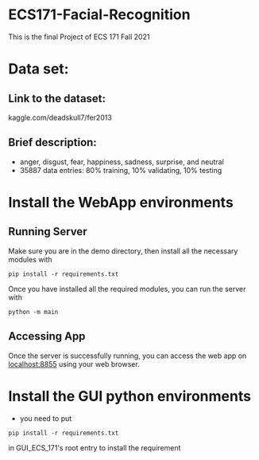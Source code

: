 # ECS171-Facial-Recognition
This is the final Project of ECS 171 Fall 2021

# Data set:
## Link to the dataset:
kaggle.com/deadskull7/fer2013

## Brief description:
 * anger, disgust, fear, happiness, sadness, surprise, and neutral
 * 35887 data entries: 80% training, 10% validating, 10% testing

# Install the WebApp environments
## Running Server
Make sure you are in the demo directory, then install all the necessary modules with

```
pip install -r requirements.txt
```

Once you have installed all the required modules, you can run the server with

```
python -m main
```

## Accessing App
Once the server is successfully running, you can access the web app on [localhost:8855]() using your web browser.

# Install the GUI python environments
* you need to put
```console
pip install -r requirements.txt
```
in GUI_ECS_171's root entry to install the requirement
